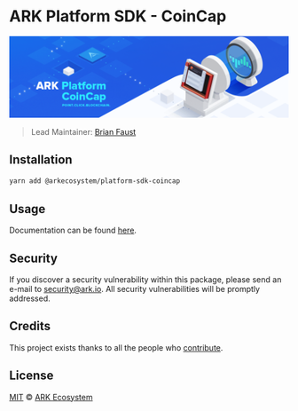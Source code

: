 # ARK Platform SDK - CoinCap

<p align="center">
    <img src="https://raw.githubusercontent.com/ArkEcosystem/platform-sdk/master/packages/platform-sdk-coincap/banner.png" />
</p>

> Lead Maintainer: [Brian Faust](https://github.com/faustbrian)

## Installation

```bash
yarn add @arkecosystem/platform-sdk-coincap
```

## Usage

Documentation can be found [here](https://ark.dev/docs/platform-sdk/markets/coincap).

## Security

If you discover a security vulnerability within this package, please send an e-mail to security@ark.io. All security vulnerabilities will be promptly addressed.

## Credits

This project exists thanks to all the people who [contribute](../../contributors).

## License

[MIT](LICENSE) © [ARK Ecosystem](https://ark.io)
